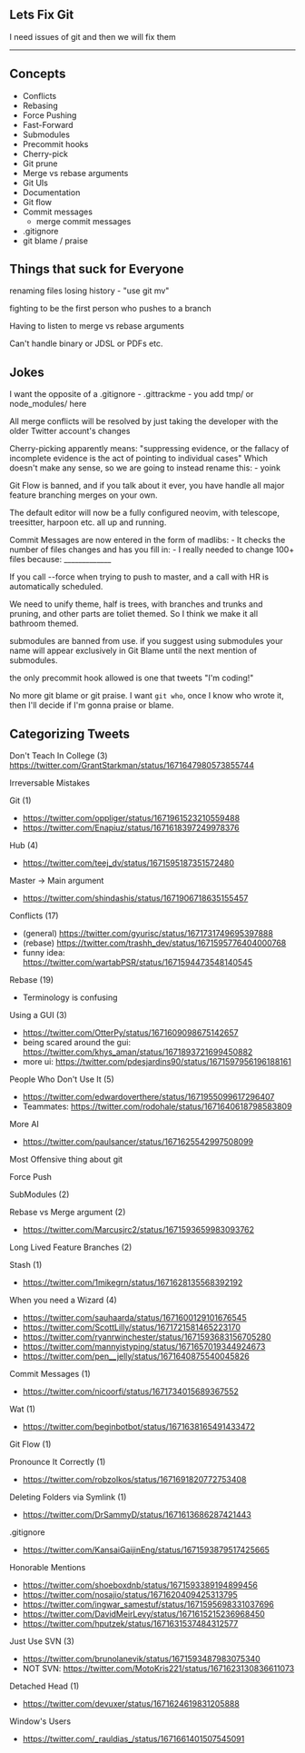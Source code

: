 ## Lets Fix Git

I need issues of git and then we will fix them

---

## Concepts

- Conflicts
- Rebasing
- Force Pushing
- Fast-Forward
- Submodules
- Precommit hooks
- Cherry-pick
- Git prune
- Merge vs rebase arguments
- Git UIs
- Documentation
- Git flow
- Commit messages
    - merge commit messages
- .gitignore
- git blame / praise

## Things that suck for Everyone

renaming files losing history
    - "use git mv"

fighting to be the first person who pushes to a branch

Having to listen to merge vs rebase arguments

Can't handle binary or JDSL or PDFs etc.

## Jokes

I want the opposite of a .gitignore
    - .gittrackme
    - you add tmp/ or node_modules/ here

All merge conflicts will be resolved by just taking the developer with the older Twitter account's changes

Cherry-picking apparently means:
    "suppressing evidence, or the fallacy of incomplete evidence
     is the act of pointing to individual cases"
Which doesn't make any sense, so we are going to instead rename this:
    - yoink

Git Flow is banned, and if you talk about it ever, you have handle all major feature branching merges on your own.

The default editor will now be a fully configured neovim, with telescope, treesitter, harpoon etc. all up and running.

Commit Messages are now entered in the form of madlibs:
    - It checks the number of files changes and has you fill in:
        - I really needed to change 100+ files because: _____________

If you call --force when trying to push to master, and a call with HR is automatically scheduled.

We need to unify theme, half is trees, with branches and trunks and pruning, and other parts are toliet themed. So I think we make it all bathroom themed.

submodules are banned from use. if you suggest using submodules your name will appear exclusively in Git Blame until the next mention of submodules.

the only precommit hook allowed is one that tweets "I'm coding!"

No more git blame or git praise. I want `git who`, once I know who wrote it, then I'll decide if I'm gonna praise or blame.

## Categorizing Tweets

Don't Teach In College (3)
https://twitter.com/GrantStarkman/status/1671647980573855744

Irreversable Mistakes

Git (1)
 - https://twitter.com/oppliger/status/1671961523210559488
 - https://twitter.com/Enapiuz/status/1671618397249978376

Hub (4)
 - https://twitter.com/teej_dv/status/1671595187351572480

Master -> Main argument
 - https://twitter.com/shindashis/status/1671906718635155457

Conflicts (17)
 - (general) https://twitter.com/gyurisc/status/1671731749695397888
 - (rebase) https://twitter.com/trashh_dev/status/1671595776404000768
 - funny idea: https://twitter.com/wartabPSR/status/1671594473548140545

Rebase (19)
 - Terminology is confusing

Using a GUI (3)
 - https://twitter.com/OtterPy/status/1671609098675142657
 - being scared around the gui: https://twitter.com/khys_aman/status/1671893721699450882
 - more ui: https://twitter.com/pdesjardins90/status/1671597956196188161

People Who Don't Use It (5)
 - https://twitter.com/edwardoverthere/status/1671955099617296407
 - Teammates: https://twitter.com/rodohale/status/1671640618798583809

More AI
 - https://twitter.com/paulsancer/status/1671625542997508099

Most Offensive thing about git

Force Push

SubModules (2)

Rebase vs Merge argument (2)
 - https://twitter.com/Marcusjrc2/status/1671593659983093762

Long Lived Feature Branches (2)

Stash (1)
 - https://twitter.com/1mikegrn/status/1671628135568392192

When you need a Wizard (4)
 - https://twitter.com/sauhaarda/status/1671600129101676545
 - https://twitter.com/ScottLilly/status/1671721581465223170
 - https://twitter.com/ryanrwinchester/status/1671593683156705280
 - https://twitter.com/mannyistyping/status/1671657019344924673
 - https://twitter.com/pen__jelly/status/1671640875540045826

Commit Messages (1)
 - https://twitter.com/nicoorfi/status/1671734015689367552

Wat (1)
 - https://twitter.com/beginbotbot/status/1671638165491433472

Git Flow (1)

Pronounce It Correctly (1)
 - https://twitter.com/robzolkos/status/1671691820772753408

Deleting Folders via Symlink (1)
 - https://twitter.com/DrSammyD/status/1671613686287421443

.gitignore
 - https://twitter.com/KansaiGaijinEng/status/1671593879517425665

Honorable Mentions
 - https://twitter.com/shoeboxdnb/status/1671593389194899456
 - https://twitter.com/nosajio/status/1671620409425313795
 - https://twitter.com/ingwar_samestuf/status/1671595698331037696
 - https://twitter.com/DavidMeirLevy/status/1671615215236968450
 - https://twitter.com/hputzek/status/1671631537484312577

Just Use SVN (3)
 - https://twitter.com/brunolanevik/status/1671593487983075340
 - NOT SVN: https://twitter.com/MotoKris221/status/1671623130836611073

Detached Head (1)
 - https://twitter.com/devuxer/status/1671624619831205888

Window's Users
 - https://twitter.com/_rauldias_/status/1671661401507545091
